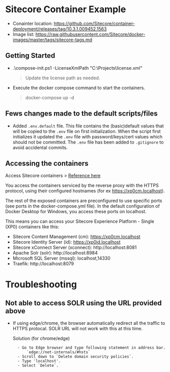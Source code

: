 # Sitecore Container Example

- Conainter location: https://github.com/Sitecore/container-deployment/releases/tag/10.3.1.009452.1563
- Image list: https://raw.githubusercontent.com/Sitecore/docker-images/master/tags/sitecore-tags.md

## Getting Started
- .\compose-init.ps1 -LicenseXmlPath "C:\Projects\license.xml"
    > Update the license path as needed.

- Execute the docker compose command to start the containers.
    > docker-compose up -d 


## Fews changes made to the default scripts/files
- Added `.env.default` file. This file contains the (basic)default values that will be copied to the `.env` file on first initialization. When the script first initializes it updated the `.env` file with password/keys/cert values which should not be committed. The `.env` file has been added to `.gitignore` to avoid accidental commits.

## Accessing the containers
Access Sitecore containers > [Reference here](https://doc.sitecore.com/xp/en/developers/103/developer-tools/run-your-first-sitecore-instance.html#access-sitecore-containers)

You access the containers serviced by the reverse proxy with the HTTPS protocol, using their configured hostnames (for ex https://xp0cm.localhost).

The rest of the exposed containers are preconfigured to use specific ports (see ports in the docker-compose.yml file). In the default configuration of Docker Desktop for Windows, you access these ports on localhost.

This means you can access your Sitecore Experience Platform - Single (XP0) containers like this:

- Sitecore Content Management (cm): https://xp0cm.localhost
- Sitecore Identity Server (id): https://xp0id.localhost
- Sitecore xConnect Server (xconnect): http://localhost:8081
- Apache Solr (solr): http://localhost:8984
- Microsoft SQL Server (mssql): localhost,14330
- Traefik: http://localhost:8079

# Troubleshooting
## Not able to access SOLR using the URL provided above
- If using edge/chrome, the browser automatically redirect all the traffic to HTTPS protocal. SOLR URL will not work with this at this time.

    Solution (for chrome/edge)

        - Go to Edge browser and type following statement in address bar.
            `edge://net-internals/#hsts`
        - Scroll down to `Delete domain security policies`.
        - Type 'localhost'.
        - Select `Delete`.


